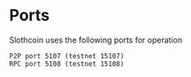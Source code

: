 Ports
===================
Slothcoin uses the following ports for operation

	P2P port 5107 (testnet 15107)
	RPC port 5108 (testnet 15108)
